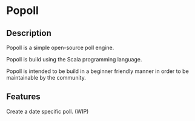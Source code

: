 # Popoll

## Description

Popoll is a simple open-source poll engine.

Popoll is build using the Scala programming language.

Popoll is intended to be build in a beginner friendly manner in
order to be maintainable by the community.

## Features

Create a date specific poll. (WIP)
